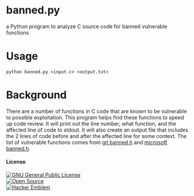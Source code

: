 # banned.py
a Python program to analyze C source code for banned vulnerable functions

# Usage
`python banned.py <input.c> <output.txt>`

# Background
There are a number of functions in C code that are known to be vulnerable to possible exploitation. This program helps find these functions to speed up code review. It will print out the line number, what function, and the affected line of code to stdout. It will also create an output file that includes the 2 lines of code before and after the affected line for some context.
The list of vulnerable functions comes from [git banned.h](https://github.com/git/git/blob/master/banned.h) and [microsoft banned.h](https://github.com/x509cert/banned/tree/master).

#### License
[![GNU General Public License](https://www.gnu.org/graphics/gplv3-88x31.png)](https://www.gnu.org/licenses/gpl-3.0.en.html)\
[![Open Source](http://www.ipol.im/static/badges/open-source.png)](http://www.gnu.org/licenses/gpl.html)\
[![Hacker Emblem](http://catb.org/hacker-emblem/hacker.png)](http://www.catb.org/hacker-emblem/)

